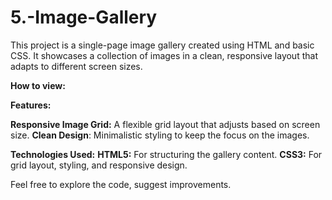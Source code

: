 # 5.-Image-Gallery

This project is a single-page image gallery created using HTML and basic CSS. It showcases a collection of images in a clean, responsive layout that adapts to different screen sizes.

**How to view:**



**Features:**

**Responsive Image Grid:** A flexible grid layout that adjusts based on screen size.
**Clean Design**: Minimalistic styling to keep the focus on the images.

**Technologies Used:**
**HTML5:** For structuring the gallery content.
**CSS3:** For grid layout, styling, and responsive design.

Feel free to explore the code, suggest improvements.
